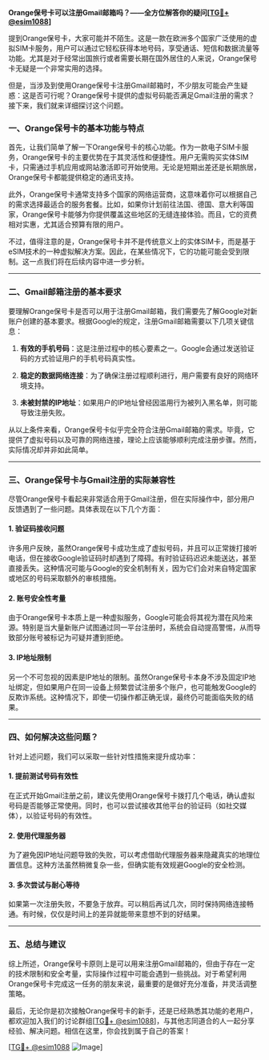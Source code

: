 **Orange保号卡可以注册Gmail邮箱吗？——全方位解答你的疑问[[TG💪+ @esim1088](https://t.me/s/esim1088)]**

提到Orange保号卡，大家可能并不陌生。这是一款在欧洲多个国家广泛使用的虚拟SIM卡服务，用户可以通过它轻松获得本地号码，享受通话、短信和数据流量等功能。尤其是对于经常出国旅行或者需要长期在国外居住的人来说，Orange保号卡无疑是一个非常实用的选择。

但是，当涉及到使用Orange保号卡注册Gmail邮箱时，不少朋友可能会产生疑惑：这是否可行呢？Orange保号卡提供的虚拟号码能否满足Gmail注册的需求？接下来，我们就来详细探讨这个问题。

### **一、Orange保号卡的基本功能与特点**

首先，让我们简单了解一下Orange保号卡的核心功能。作为一款电子SIM卡服务，Orange保号卡的主要优势在于其灵活性和便捷性。用户无需购买实体SIM卡，只需通过手机应用或网站激活即可开始使用。无论是短期出差还是长期旅居，Orange保号卡都能提供稳定的通讯支持。

此外，Orange保号卡通常支持多个国家的网络运营商，这意味着你可以根据自己的需求选择最适合的服务套餐。比如，如果你计划前往法国、德国、意大利等国家，Orange保号卡能够为你提供覆盖这些地区的无缝连接体验。而且，它的资费相对实惠，尤其适合预算有限的用户。

不过，值得注意的是，Orange保号卡并不是传统意义上的实体SIM卡，而是基于eSIM技术的一种虚拟解决方案。因此，在某些情况下，它的功能可能会受到限制。这一点我们将在后续内容中进一步分析。

---

### **二、Gmail邮箱注册的基本要求**

要理解Orange保号卡是否可以用于注册Gmail邮箱，我们需要先了解Google对新账户创建的基本要求。根据Google的规定，注册Gmail邮箱需要以下几项关键信息：

1. **有效的手机号码**：这是注册过程中的核心要素之一。Google会通过发送验证码的方式验证用户的手机号码真实性。
   
2. **稳定的数据网络连接**：为了确保注册过程顺利进行，用户需要有良好的网络环境支持。

3. **未被封禁的IP地址**：如果用户的IP地址曾经因滥用行为被列入黑名单，则可能导致注册失败。

从以上条件来看，Orange保号卡似乎完全符合注册Gmail邮箱的需求。毕竟，它提供了虚拟号码以及可靠的网络连接，理论上应该能够顺利完成注册步骤。然而，实际情况却并非如此简单。

---

### **三、Orange保号卡与Gmail注册的实际兼容性**

尽管Orange保号卡看起来非常适合用于Gmail注册，但在实际操作中，部分用户反馈遇到了一些问题。具体表现在以下几个方面：

#### **1. 验证码接收问题**
许多用户反映，虽然Orange保号卡成功生成了虚拟号码，并且可以正常拨打接听电话，但在接收Google验证码时却遇到了障碍。有时验证码迟迟未能送达，甚至直接丢失。这种情况可能与Google的安全机制有关，因为它们会对来自特定国家或地区的号码采取额外的审核措施。

#### **2. 账号安全性考量**
由于Orange保号卡本质上是一种虚拟服务，Google可能会将其视为潜在风险来源。特别是当大量新账户试图通过同一平台注册时，系统会自动提高警惕，从而导致部分账号被标记为可疑并遭到拒绝。

#### **3. IP地址限制**
另一个不可忽视的因素是IP地址的限制。虽然Orange保号卡本身不涉及固定IP地址绑定，但如果用户在同一设备上频繁尝试注册多个账户，也可能触发Google的反欺诈系统。这种情况下，即使一切操作都正确无误，最终仍可能面临失败的结果。

---

### **四、如何解决这些问题？**

针对上述问题，我们可以采取一些针对性措施来提升成功率：

#### **1. 提前测试号码有效性**
在正式开始Gmail注册之前，建议先使用Orange保号卡拨打几个电话，确认虚拟号码是否能够正常使用。同时，也可以尝试接收其他平台的验证码（如社交媒体），以验证号码的有效性。

#### **2. 使用代理服务器**
为了避免因IP地址问题导致的失败，可以考虑借助代理服务器来隐藏真实的地理位置信息。这种方法虽然稍微复杂一些，但确实能有效规避Google的安全检测。

#### **3. 多次尝试与耐心等待**
如果第一次注册失败，不要急于放弃。可以稍后再试几次，同时保持网络连接畅通。有时候，仅仅是时间上的差异就能带来意想不到的好结果。

---

### **五、总结与建议**

综上所述，Orange保号卡原则上是可以用来注册Gmail邮箱的，但由于存在一定的技术限制和安全考量，实际操作过程中可能会遇到一些挑战。对于希望利用Orange保号卡完成这一任务的朋友来说，最重要的是做好充分准备，并灵活调整策略。

最后，无论你是初次接触Orange保号卡的新手，还是已经熟悉其功能的老用户，都欢迎加入我们的讨论群组[[TG💪+ @esim1088](https://t.me/s/esim1088)]，与其他志同道合的人一起分享经验、解决问题。相信在这里，你会找到属于自己的答案！

[[TG💪+ @esim1088](https://t.me/s/esim1088) ![Image](https://i.postimg.cc/4NQfJmqS/Snipaste-2025-05-13-00-14-12.png)]